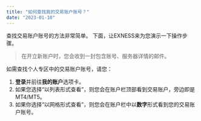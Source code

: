 ```yaml
---
title: "如何查找我的交易账户账号？"
date: "2023-01-10"
---
```


查找交易账户账号的方法非常简单。 下面，让EXNESS来为您演示一下操作步骤。

> 在开立新账户时，您会收到一封包含账号、服务器详情的邮件。

如需查找个人专区中的交易账户账号，请您：

1. **登录**并前往**我的账户**选项卡。
2. 如果您选择“以列表形式查看”，则您会在账户栏顶部看到交易账户，旁边即是 MT4/MT5。
3. 如果你选择“以网格形式查看”，则您会在账户栏中以**数字**形式看到您的交易账户账号。
